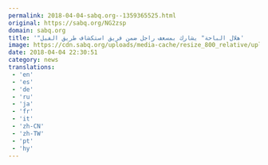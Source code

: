 ```yaml
---
permalink: 2018-04-04-sabq.org--1359365525.html
original: https://sabq.org/NG2zsp
domain: sabq.org
title: '"هلال الباحة" يشارك بمسعف راجل ضمن فريق استكشاف طريق الفيل'
image: https://cdn.sabq.org/uploads/media-cache/resize_800_relative/uploads/material-file/5ac5492bc3794bff0aa7b7c5/5ac548e7ef746.png
date: 2018-04-04 22:30:51
category: news
translations: 
 - 'en'
 - 'es'
 - 'de'
 - 'ru'
 - 'ja'
 - 'fr'
 - 'it'
 - 'zh-CN'
 - 'zh-TW'
 - 'pt'
 - 'hy'
---
```


